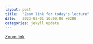 ```yaml
---
layout: post
title:  "Zoom link for today's lecture"
date:   2023-02-01 10:00:00 +0200
categories: jekyll update
---
```


[Zoom link](https://us04web.zoom.us/j/71040106492?pwd=TGnUs67MxGzVbnR01fimn2ulnRnAEu.1)